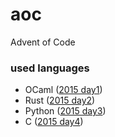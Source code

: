 # aoc
Advent of Code

### used languages

- OCaml ([2015 day1](https://github.com/leushkin/aoc/tree/main/2015/day1))
- Rust ([2015 day2](https://github.com/leushkin/aoc/tree/main/2015/day2))
- Python ([2015 day3](https://github.com/leushkin/aoc/tree/main/2015/day3))
- C ([2015 day4](https://github.com/leushkin/aoc/tree/main/2015/day4))
